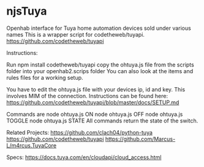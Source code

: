 # njsTuya
Openhab interface for Tuya home automation devices sold under various names
This is a wrapper script for codetheweb/tuyapi. https://github.com/codetheweb/tuyapi

Instructions:

Run
npm install codetheweb/tuyapi
copy the ohtuya.js file from the scripts folder into your openhab2.scrips folder
You can also look at the items and rules files for a working setup.

You have to edit the ohtuya.js file with your devices ip, id and key.
This involves MIM of the connection.
Instructions can be found here: https://github.com/codetheweb/tuyapi/blob/master/docs/SETUP.md

Commands are 
node ohtuya.js ON
node ohtuya.js OFF
node ohtuya.js TOGGLE
node ohtuya.js STATE
All commands return the state of the switch.


Related Projects:
https://github.com/clach04/python-tuya
https://github.com/codetheweb/tuyapi
https://github.com/Marcus-L/m4rcus.TuyaCore

Specs:
https://docs.tuya.com/en/cloudapi/cloud_access.html
